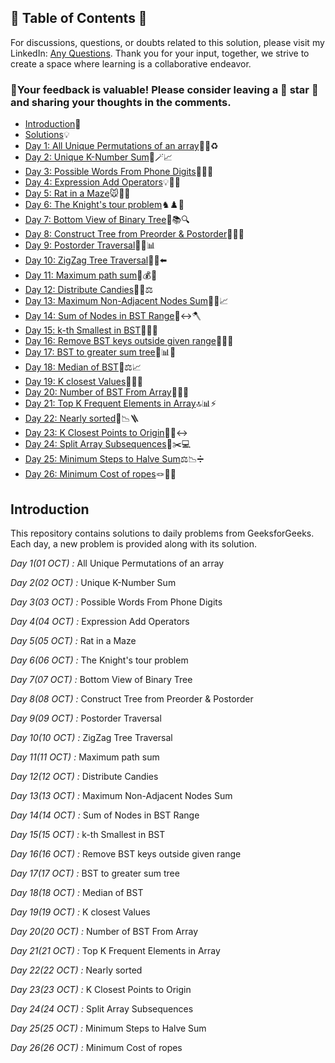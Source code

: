 ## 📜 Table of Contents 📜

For discussions, questions, or doubts related to this solution, please visit my LinkedIn: [Any Questions](https://www.linkedin.com/in/patel-hetkumar-sandipbhai-8b110525a/). Thank you for your input, together, we strive to create a space where learning is a collaborative endeavor.

### 🔮Your feedback is valuable! Please consider leaving a 🌟 star 🌟 and sharing your thoughts in the comments.

- [Introduction](../README.md)📝
- [Solutions]()💡
- [Day 1: All Unique Permutations of an array](01(Oct)%20All%20Unique%20Permutations%20of%20an%20array.md)🔀🌀♻️
- [Day 2: Unique K-Number Sum](02(Oct)%20Unique%20K-Number%20Sum.md)🎯🪄📈
- [Day 3: Possible Words From Phone Digits](03(Oct)%20Possible%20Words%20From%20Phone%20Digits.md)📱📞🔢
- [Day 4: Expression Add Operators](04(Oct)%20Expression%20Add%20Operators.md)💡🧮🏁
- [Day 5: Rat in a Maze](05(Oct)%20Rat%20in%20a%20Maze.md)🐭🐀🚀
- [Day 6: The Knight's tour problem](06(Oct)%20The%20Knight's%20tour%20problem.md)♞♟️🔄
- [Day 7: Bottom View of Binary Tree](07(Oct)%20Bottom%20View%20of%20Binary%20Tree.md)🌳📚🔍
- [Day 8: Construct Tree from Preorder & Postorder](08(Oct)%20Construct%20Tree%20from%20Preorder%20%26%20Postorder.md)🌳🌲📘
- [Day 9: Postorder Traversal](09(Oct)%20Postorder%20Traversal.md)🔄🌳📊
- [Day 10: ZigZag Tree Traversal](10(Oct)%20ZigZag%20Tree%20Traversal.md)🔁🌳⬅️
- [Day 11: Maximum path sum](11(Oct)%20Maximum%20path%20sum.md)🌳💰🔝
- [Day 12: Distribute Candies](12(Oct)%20Distribute%20Candies.md)🍬🔢⚖️
- [Day 13: Maximum Non-Adjacent Nodes Sum](13(Oct)%20Maximum%20Non-Adjacent%20Nodes%20Sum.md)🌳🚫📈
- [Day 14: Sum of Nodes in BST Range](14(Oct)%20Sum%20of%20Nodes%20in%20BST%20Range.md)🌳↔️🪓
- [Day 15: k-th Smallest in BST](15(Oct)%20k-th%20Smallest%20in%20BST.md)🌳🎯🧩
- [Day 16: Remove BST keys outside given range](16(Oct)%20Remove%20BST%20keys%20outside%20given%20range.md)🌳🏁🔄
- [Day 17: BST to greater sum tree](17(Oct)%20BST%20to%20greater%20sum%20tree.md)🔄📊🌳
- [Day 18: Median of BST](18(Oct)%20Median%20of%20BST.md)🌳⚖️📈
- [Day 19: K closest Values](19(Oct)%20K%20closest%20Values.md)📏🎯🌳
- [Day 20: Number of BST From Array](20(Oct)%20Number%20of%20BST%20From%20Array.md)🌳🔢🚀
- [Day 21: Top K Frequent Elements in Array](21(Oct)%20Top%20K%20Frequent%20in%20Array.md)🔝📊⚡
- [Day 22: Nearly sorted](22(Oct)%20Nearly%20sorted.md)🧩📉🪜
- [Day 23: K Closest Points to Origin](23(Oct)%20K%20Closest%20Points%20to%20Origin.md)📍🧭↔️
- [Day 24: Split Array Subsequences](24(Oct)%20Split%20Array%20Subsequences.md)🔢✂️💻
- [Day 25: Minimum Steps to Halve Sum](25(Oct)%20Minimum%20Steps%20to%20Halve%20Sum.md)⚖️📉➗
- [Day 26: Minimum Cost of ropes](26(Oct)%20Minimum%20Cost%20of%20ropes.md)🪢🔗🌳


## Introduction

This repository contains solutions to daily problems from GeeksforGeeks. Each day, a new problem is provided along with its solution.

_Day 1(01 OCT) :_ All Unique Permutations of an array

_Day 2(02 OCT) :_ Unique K-Number Sum

_Day 3(03 OCT) :_ Possible Words From Phone Digits

_Day 4(04 OCT) :_ Expression Add Operators 

_Day 5(05 OCT) :_ Rat in a Maze 

_Day 6(06 OCT) :_ The Knight's tour problem

_Day 7(07 OCT) :_ Bottom View of Binary Tree

_Day 8(08 OCT) :_ Construct Tree from Preorder & Postorder

_Day 9(09 OCT) :_ Postorder Traversal

_Day 10(10 OCT) :_ ZigZag Tree Traversal

_Day 11(11 OCT) :_ Maximum path sum

_Day 12(12 OCT) :_ Distribute Candies

_Day 13(13 OCT) :_ Maximum Non-Adjacent Nodes Sum

_Day 14(14 OCT) :_ Sum of Nodes in BST Range

_Day 15(15 OCT) :_ k-th Smallest in BST

_Day 16(16 OCT) :_ Remove BST keys outside given range

_Day 17(17 OCT) :_ BST to greater sum tree

_Day 18(18 OCT) :_ Median of BST

_Day 19(19 OCT) :_ K closest Values

_Day 20(20 OCT) :_ Number of BST From Array

_Day 21(21 OCT) :_ Top K Frequent Elements in Array

_Day 22(22 OCT) :_ Nearly sorted

_Day 23(23 OCT) :_ K Closest Points to Origin

_Day 24(24 OCT) :_ Split Array Subsequences

_Day 25(25 OCT) :_ Minimum Steps to Halve Sum

_Day 26(26 OCT) :_ Minimum Cost of ropes

<!--_Day 27(27 OCT) :_ 

_Day 28(28 OCT) :_ 

_Day 29(29 OCT) :_ 

_Day 30(30 OCT) :_ -->
